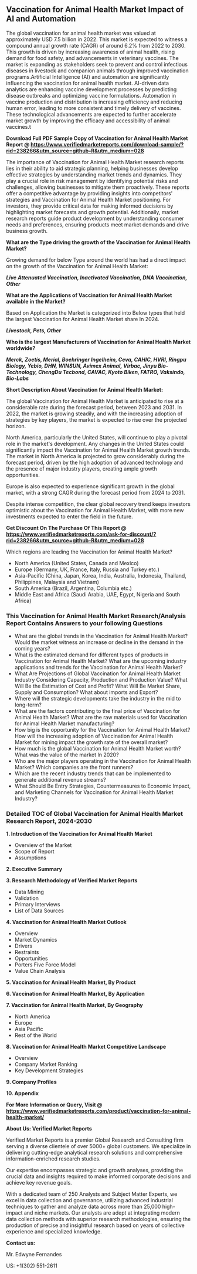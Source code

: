 <h2>Vaccination for Animal Health Market Impact of AI and Automation</h2>The global vaccination for animal health market was valued at approximately USD 7.5 billion in 2022. This market is expected to witness a compound annual growth rate (CAGR) of around 6.2% from 2022 to 2030. This growth is driven by increasing awareness of animal health, rising demand for food safety, and advancements in veterinary vaccines. The market is expanding as stakeholders seek to prevent and control infectious diseases in livestock and companion animals through improved vaccination programs.Artificial Intelligence (AI) and automation are significantly influencing the vaccination for animal health market. AI-driven data analytics are enhancing vaccine development processes by predicting disease outbreaks and optimizing vaccine formulations. Automation in vaccine production and distribution is increasing efficiency and reducing human error, leading to more consistent and timely delivery of vaccines. These technological advancements are expected to further accelerate market growth by improving the efficacy and accessibility of animal vaccines.t</p><p id="" class=""><strong>Download Full PDF Sample Copy of Vaccination for Animal Health Market Report @ <a href="https://www.verifiedmarketreports.com/download-sample/?rid=238266&utm_source=github-R&utm_medium=028" target="_blank">https://www.verifiedmarketreports.com/download-sample/?rid=238266&utm_source=github-R&utm_medium=028</a></strong></p><p>The importance of&nbsp;Vaccination for Animal Health Market research reports lies in their ability to aid strategic planning, helping businesses develop effective strategies by understanding market trends and dynamics. They play a crucial role in risk management by identifying potential risks and challenges, allowing businesses to mitigate them proactively. These reports offer a competitive advantage by providing insights into competitors' strategies and Vaccination for Animal Health Market positioning. For investors, they provide critical data for making informed decisions by highlighting market forecasts and growth potential. Additionally, market research reports guide product development by understanding consumer needs and preferences, ensuring products meet market demands and drive business growth.</p><p><strong>What are the&nbsp;Type driving the growth of the Vaccination for Animal Health Market?</strong></p><p id="" class="">Growing demand for below Type around the world has had a direct impact on the growth of the Vaccination for Animal Health Market:</p><em><strong>Live Attenuated Vaccination, Inactivated Vaccination, DNA Vaccination, Other</strong></em></p><strong>What are the&nbsp;Applications&nbsp;of Vaccination for Animal Health Market available in the Market?</strong></p><p id="" class="">Based on Application the Market is categorized into Below types that held the largest Vaccination for Animal Health Market share In 2024.</p><em><strong>Livestock, Pets, Other</strong></em></p><strong>Who is the largest Manufacturers of Vaccination for Animal Health Market worldwide?</strong></p><p><em><strong>Merck, Zoetis, Merial, Boehringer Ingelheim, Ceva, CAHIC, HVRI, Ringpu Biology, Yebio, DHN, WINSUN, Avimex Animal, Virbac, Jinyu Bio-Technology, ChengDu Tecbond, CAVAC, Kyoto Biken, FATRO, Vaksindo, Bio-Labs</strong></em></p><p id="" class=""><strong>Short Description About Vaccination for Animal Health Market:</strong></p><p>The global Vaccination for Animal Health Market is anticipated to rise at a considerable rate during the forecast period, between 2023 and 2031. In 2022, the market is growing steadily, and with the increasing adoption of strategies by key players, the market is expected to rise over the projected horizon.</p><p>North America, particularly the United States, will continue to play a pivotal role in the market's development. Any changes in the United States could significantly impact the Vaccination for Animal Health Market growth trends. The market in North America is projected to grow considerably during the forecast period, driven by the high adoption of advanced technology and the presence of major industry players, creating ample growth opportunities.</p><p>Europe is also expected to experience significant growth in the global market, with a strong CAGR during the forecast period from 2024 to 2031.</p><p>Despite intense competition, the clear global recovery trend keeps investors optimistic about the Vaccination for Animal Health Market, with more new investments expected to enter the field in the future.</p><p id="" class=""><strong>Get Discount On The Purchase Of This Report @ <a href="https://www.verifiedmarketreports.com/ask-for-discount/?rid=238266&utm_source=github-R&utm_medium=028" target="_blank">https://www.verifiedmarketreports.com/ask-for-discount/?rid=238266&utm_source=github-R&utm_medium=028</a></strong></p>Which regions are leading the Vaccination for Animal Health Market?</p><ul><li>North America (United States, Canada and Mexico)</li><li>Europe (Germany, UK, France, Italy, Russia and Turkey etc.)</li><li>Asia-Pacific (China, Japan, Korea, India, Australia, Indonesia, Thailand, Philippines, Malaysia and Vietnam)</li><li>South America (Brazil, Argentina, Columbia etc.)</li><li>Middle East and Africa (Saudi Arabia, UAE, Egypt, Nigeria and South Africa)</li></ul><h3 id="" class="">This Vaccination for Animal Health Market Research/Analysis Report Contains Answers to your following Questions</h3><ul><li>What are the global trends in the Vaccination for Animal Health Market? Would the market witness an increase or decline in the demand in the coming years?</li><li>What is the estimated demand for different types of products in Vaccination for Animal Health Market? What are the upcoming industry applications and trends for the Vaccination for Animal Health Market?</li><li>What Are Projections of Global Vaccination for Animal Health Market Industry Considering Capacity, Production and Production Value? What Will Be the Estimation of Cost and Profit? What Will Be Market Share, Supply and Consumption? What about imports and Export?</li><li>Where will the strategic developments take the industry in the mid to long-term?</li><li>What are the factors contributing to the final price of Vaccination for Animal Health Market? What are the raw materials used for Vaccination for Animal Health Market manufacturing?</li><li>How big is the opportunity for the Vaccination for Animal Health Market? How will the increasing adoption of Vaccination for Animal Health Market for mining impact the growth rate of the overall market?</li><li>How much is the global Vaccination for Animal Health Market worth? What was the value of the market In 2020?</li><li>Who are the major players operating in the Vaccination for Animal Health Market? Which companies are the front runners?</li><li>Which are the recent industry trends that can be implemented to generate additional revenue streams?</li><li>What Should Be Entry Strategies, Countermeasures to Economic Impact, and Marketing Channels for Vaccination for Animal Health Market Industry?</li></ul><h3 id="" class="">Detailed TOC of Global Vaccination for Animal Health Market Research Report, 2024-2030</h3><p id="" class=""><strong>1. Introduction of the Vaccination for Animal Health Market</strong></p><ul><li>Overview of the Market</li><li>Scope of Report</li><li>Assumptions</li></ul><p id="" class=""><strong>2. Executive Summary</strong></p><p id="" class=""><strong>3. Research Methodology of Verified Market Reports</strong></p><ul><li>Data Mining</li><li>Validation</li><li>Primary Interviews</li><li>List of Data Sources</li></ul><p id="" class=""><strong>4. Vaccination for Animal Health Market Outlook</strong></p><ul><li>Overview</li><li>Market Dynamics</li><li>Drivers</li><li>Restraints</li><li>Opportunities</li><li>Porters Five Force Model</li><li>Value Chain Analysis</li></ul><p id="" class=""><strong>5. Vaccination for Animal Health Market, By Product</strong></p><p id="" class=""><strong>6. Vaccination for Animal Health Market, By Application</strong></p><p id="" class=""><strong>7. Vaccination for Animal Health Market, By Geography</strong></p><ul><li>North America</li><li>Europe</li><li>Asia Pacific</li><li>Rest of the World</li></ul><p id="" class=""><strong>8. Vaccination for Animal Health Market Competitive Landscape</strong></p><ul><li>Overview</li><li>Company Market Ranking</li><li>Key Development Strategies</li></ul><p id="" class=""><strong>9. Company Profiles</strong></p><p id="" class=""><strong>10. Appendix</strong></p><p id="" class=""><strong>For More Information or Query, Visit @ <a href="https://www.verifiedmarketreports.com/product/vaccination-for-animal-health-market/" target="_blank">https://www.verifiedmarketreports.com/product/vaccination-for-animal-health-market/</a></strong></p><p id="" class=""><strong>About Us: Verified Market Reports</strong></p><p id="" class="">Verified Market Reports is a premier Global Research and Consulting firm serving a diverse clientele of over 5000+ global customers. We specialize in delivering cutting-edge analytical research solutions and comprehensive information-enriched research studies.</p><p id="" class="">Our expertise encompasses strategic and growth analyses, providing the crucial data and insights required to make informed corporate decisions and achieve key revenue goals.</p><p id="" class="">With a dedicated team of 250 Analysts and Subject Matter Experts, we excel in data collection and governance, utilizing advanced industrial techniques to gather and analyze data across more than 25,000 high-impact and niche markets. Our analysts are adept at integrating modern data collection methods with superior research methodologies, ensuring the production of precise and insightful research based on years of collective experience and specialized knowledge.</p><p id="" class=""><strong>Contact us:</strong></p><p id="" class="">Mr. Edwyne Fernandes</p><p id="" class="">US: +1(302) 551-2611</p>